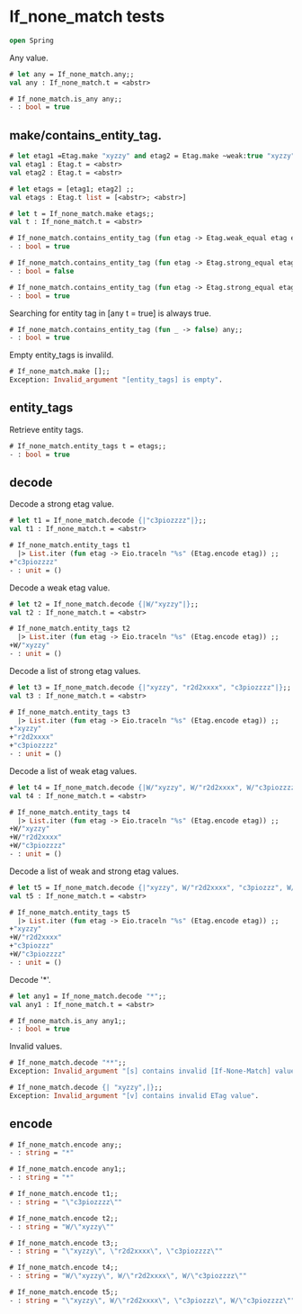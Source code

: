 # If_none_match tests

```ocaml
open Spring
```

Any value.

```ocaml
# let any = If_none_match.any;;
val any : If_none_match.t = <abstr>

# If_none_match.is_any any;;
- : bool = true
```

## make/contains_entity_tag.

```ocaml
# let etag1 =Etag.make "xyzzy" and etag2 = Etag.make ~weak:true "xyzzy" ;;
val etag1 : Etag.t = <abstr>
val etag2 : Etag.t = <abstr>

# let etags = [etag1; etag2] ;;
val etags : Etag.t list = [<abstr>; <abstr>]

# let t = If_none_match.make etags;;
val t : If_none_match.t = <abstr>

# If_none_match.contains_entity_tag (fun etag -> Etag.weak_equal etag etag2) t ;;
- : bool = true

# If_none_match.contains_entity_tag (fun etag -> Etag.strong_equal etag etag2) t ;;
- : bool = false

# If_none_match.contains_entity_tag (fun etag -> Etag.strong_equal etag etag1) t ;;
- : bool = true
```

Searching for entity tag in [any t = true] is always true.

```ocaml
# If_none_match.contains_entity_tag (fun _ -> false) any;;
- : bool = true
```

Empty entity_tags is invalild.

```ocaml
# If_none_match.make [];;
Exception: Invalid_argument "[entity_tags] is empty".
```

## entity_tags

Retrieve entity tags.

```ocaml
# If_none_match.entity_tags t = etags;;
- : bool = true
```

## decode

Decode a strong etag value.

```ocaml
# let t1 = If_none_match.decode {|"c3piozzzz"|};;
val t1 : If_none_match.t = <abstr>

# If_none_match.entity_tags t1 
  |> List.iter (fun etag -> Eio.traceln "%s" (Etag.encode etag)) ;;
+"c3piozzzz"
- : unit = ()
```

Decode a weak etag value.

```ocaml
# let t2 = If_none_match.decode {|W/"xyzzy"|};;
val t2 : If_none_match.t = <abstr>

# If_none_match.entity_tags t2 
  |> List.iter (fun etag -> Eio.traceln "%s" (Etag.encode etag)) ;;
+W/"xyzzy"
- : unit = ()
```

Decode a list of strong etag values.

```ocaml
# let t3 = If_none_match.decode {|"xyzzy", "r2d2xxxx", "c3piozzzz"|};; 
val t3 : If_none_match.t = <abstr>

# If_none_match.entity_tags t3
  |> List.iter (fun etag -> Eio.traceln "%s" (Etag.encode etag)) ;;
+"xyzzy"
+"r2d2xxxx"
+"c3piozzzz"
- : unit = ()
```

Decode a list of weak etag values.

```ocaml
# let t4 = If_none_match.decode {|W/"xyzzy", W/"r2d2xxxx", W/"c3piozzzz"|};; 
val t4 : If_none_match.t = <abstr>

# If_none_match.entity_tags t4
  |> List.iter (fun etag -> Eio.traceln "%s" (Etag.encode etag)) ;;
+W/"xyzzy"
+W/"r2d2xxxx"
+W/"c3piozzzz"
- : unit = ()
```

Decode a list of weak and strong etag values.

```ocaml
# let t5 = If_none_match.decode {|"xyzzy", W/"r2d2xxxx", "c3piozzz", W/"c3piozzzz"|};; 
val t5 : If_none_match.t = <abstr>

# If_none_match.entity_tags t5
  |> List.iter (fun etag -> Eio.traceln "%s" (Etag.encode etag)) ;;
+"xyzzy"
+W/"r2d2xxxx"
+"c3piozzz"
+W/"c3piozzzz"
- : unit = ()
```

Decode '*'.

```ocaml
# let any1 = If_none_match.decode "*";;
val any1 : If_none_match.t = <abstr>

# If_none_match.is_any any1;;
- : bool = true
```

Invalid values.

```ocaml
# If_none_match.decode "**";;
Exception: Invalid_argument "[s] contains invalid [If-None-Match] value".

# If_none_match.decode {| "xyzzy",|};;
Exception: Invalid_argument "[v] contains invalid ETag value".
```

## encode

```ocaml
# If_none_match.encode any;;
- : string = "*"

# If_none_match.encode any1;; 
- : string = "*"

# If_none_match.encode t1;;
- : string = "\"c3piozzzz\""

# If_none_match.encode t2;;
- : string = "W/\"xyzzy\""

# If_none_match.encode t3;;
- : string = "\"xyzzy\", \"r2d2xxxx\", \"c3piozzzz\""

# If_none_match.encode t4;;
- : string = "W/\"xyzzy\", W/\"r2d2xxxx\", W/\"c3piozzzz\""

# If_none_match.encode t5;;
- : string = "\"xyzzy\", W/\"r2d2xxxx\", \"c3piozzz\", W/\"c3piozzzz\""
```
